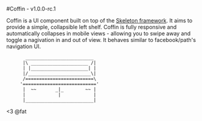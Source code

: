 #Coffin - v1.0.0-rc.1

Coffin is a UI component built on top of the [Skeleton framework](//github.com/dhgamache/Skeleton). It aims to provide a simple, collapsible left shelf. Coffin is fully responsive and automatically collapses in mobile views - allowing you to swipe away and toggle a nagivation in and out of view. It behaves similar to facebook/path's navigation UI.

```
       _________________________
      |\ _____________________ /|
      | |_____________________| |
      |/_______________________\|
      /=========================\
     '==========================='
      |  ~~       _|_        ~~ |
      |            |            |
      |_________________________|
```

<3 @fat